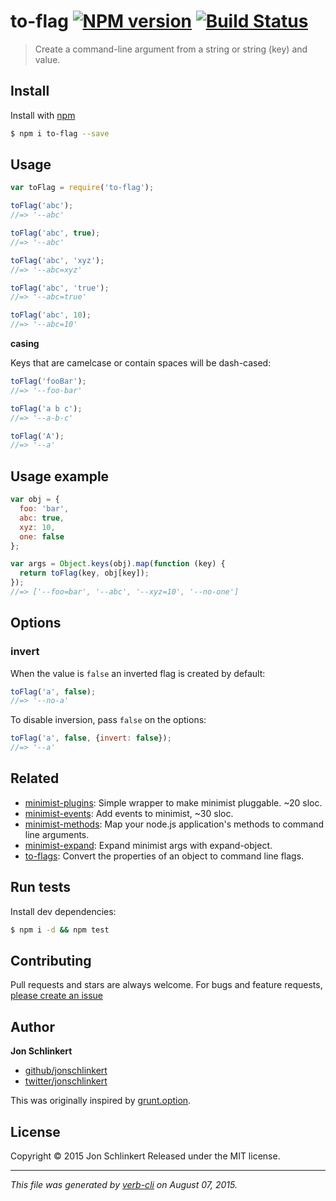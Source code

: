 # to-flag [![NPM version](https://badge.fury.io/js/to-flag.svg)](http://badge.fury.io/js/to-flag)  [![Build Status](https://travis-ci.org/jonschlinkert/to-flag.svg)](https://travis-ci.org/jonschlinkert/to-flag)

> Create a command-line argument from a string or string (key) and value.

## Install

Install with [npm](https://www.npmjs.com/)

```sh
$ npm i to-flag --save
```

## Usage

```js
var toFlag = require('to-flag');

toFlag('abc');
//=> '--abc'

toFlag('abc', true);
//=> '--abc'

toFlag('abc', 'xyz');
//=> '--abc=xyz'

toFlag('abc', 'true');
//=> '--abc=true'

toFlag('abc', 10);
//=> '--abc=10'
```

**casing**

Keys that are camelcase or contain spaces will be dash-cased:

```js
toFlag('fooBar');
//=> '--foo-bar'

toFlag('a b c');
//=> '--a-b-c'

toFlag('A');
//=> '--a'
```

## Usage example

```js
var obj = {
  foo: 'bar',
  abc: true,
  xyz: 10,
  one: false
};

var args = Object.keys(obj).map(function (key) {
  return toFlag(key, obj[key]);
});
//=> ['--foo=bar', '--abc', '--xyz=10', '--no-one']
```

## Options

### invert

When the value is `false` an inverted flag is created by default:

```js
toFlag('a', false);
//=> '--no-a'
```

To disable inversion, pass `false` on the options:

```js
toFlag('a', false, {invert: false});
//=> '--a'
```

## Related

* [minimist-plugins](https://github.com/jonschlinkert/minimist-plugins): Simple wrapper to make minimist pluggable. ~20 sloc.
* [minimist-events](https://github.com/jonschlinkert/minimist-events): Add events to minimist, ~30 sloc.
* [minimist-methods](https://github.com/jonschlinkert/minimist-methods): Map your node.js application's methods to command line arguments.
* [minimist-expand](https://github.com/jonschlinkert/minimist-expand): Expand minimist args with expand-object.
* [to-flags](https://github.com/jonschlinkert/to-flags): Convert the properties of an object to command line flags.

## Run tests

Install dev dependencies:

```sh
$ npm i -d && npm test
```

## Contributing

Pull requests and stars are always welcome. For bugs and feature requests, [please create an issue](https://github.com/jonschlinkert/to-flag/issues/new)

## Author

**Jon Schlinkert**

+ [github/jonschlinkert](https://github.com/jonschlinkert)
+ [twitter/jonschlinkert](http://twitter.com/jonschlinkert)

This was originally inspired by [grunt.option](https://github.com/gruntjs/grunt/blob/master/lib/grunt/option.js#L40).

## License

Copyright © 2015 Jon Schlinkert
Released under the MIT license.

***

_This file was generated by [verb-cli](https://github.com/assemble/verb-cli) on August 07, 2015._